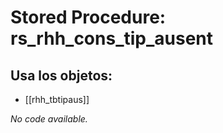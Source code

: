# Stored Procedure: rs_rhh_cons_tip_ausent

## Usa los objetos:
- [[rhh_tbtipaus]]

*No code available.*
